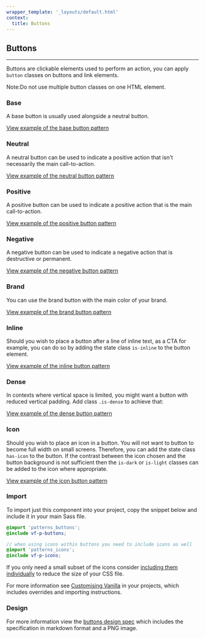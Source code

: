 ```yaml
---
wrapper_template: '_layouts/default.html'
context:
  title: Buttons
---
```


## Buttons

<hr>

Buttons are clickable elements used to perform an action, you can apply `button` classes on buttons and link elements.

<div class="p-notification--information">
  <p class="p-notification__response">
    <span class="p-notification__status">Note:</span>Do not use multiple button classes on one HTML element.
  </p>
</div>

### Base

A base button is usually used alongside a neutral button.

<a href="/examples/patterns/buttons/base/" class="js-example">
View example of the base button pattern
</a>

### Neutral

A neutral button can be used to indicate a positive action that isn't necessarily the main call-to-action.

<a href="/examples/patterns/buttons/neutral/" class="js-example">
View example of the neutral button pattern
</a>

### Positive

A positive button can be used to indicate a positive action that is the main call-to-action.

<a href="/examples/patterns/buttons/positive/" class="js-example">
View example of the positive button pattern
</a>

### Negative

A negative button can be used to indicate a negative action that is destructive or permanent.

<a href="/examples/patterns/buttons/negative/" class="js-example">
View example of the negative button pattern
</a>

### Brand

You can use the brand button with the main color of your brand.

<a href="/examples/patterns/buttons/brand/" class="js-example">
View example of the brand button pattern
</a>

### Inline

Should you wish to place a button after a line of inline text, as a CTA for example, you can do so by adding the state class `is-inline` to the button element.

<a href="/examples/patterns/buttons/inline/" class="js-example">
View example of the inline button pattern
</a>

### Dense

In contexts where vertical space is limited, you might want a button with reduced vertical padding. Add class `.is-dense` to achieve that:

<a href="/examples/patterns/buttons/dense/" class="js-example">
View example of the dense button pattern
</a>

### Icon

Should you wish to place an icon in a button. You will not want to button to become full width on small screens. Therefore, you can add the state class `has-icon` to the button. If the contrast between the icon chosen and the button background is not sufficient then the `is-dark` or `is-light` classes can be added to the icon where appropriate.

<a href="/examples/patterns/buttons/icon/" class="js-example">
View example of the icon button pattern
</a>

### Import

To import just this component into your project, copy the snippet below and include it in your main Sass file.

```scss
@import 'patterns_buttons';
@include vf-p-buttons;

// when using icons within buttons you need to include icons as well
@import 'patterns_icons';
@include vf-p-icons;
```

If you only need a small subset of the icons consider [including them individually](/patterns/icons/#import) to reduce the size of your CSS file.

For more information see [Customising Vanilla](/customising-vanilla/) in your projects, which includes overrides and importing instructions.

### Design

For more information view the [buttons design spec](https://github.com/ubuntudesign/vanilla-design/tree/master/Buttons) which includes the specification in markdown format and a PNG image.
